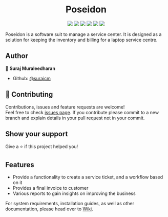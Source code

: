 <h1 align="center">
    Poseidon
</h1>

<p align="center">
    <a href="https://github.com/surajcm/Poseidon/commits/" title="Last Commit"><img src="https://img.shields.io/github/last-commit/surajcm/Poseidon?style=flat"></a>
    <a href="https://github.com/surajcm/Poseidon/issues" title="Open Issues"><img src="https://img.shields.io/github/issues/surajcm/Poseidon?style=flat"></a>
    <a href="https://github.com/surajcm/Poseidon/actions/workflows/test.yml" title="Tests"><img src="https://github.com/surajcm/Poseidon/actions/workflows/test.yml/badge.svg"></a>
    <a href="https://sonarcloud.io/dashboard?id=surajcm_Poseidon" title="Quality Gate"><img src="https://sonarcloud.io/api/project_badges/measure?project=surajcm_Poseidon&metric=alert_status"></a>
    <a href="https://sonarcloud.io/dashboard?id=surajcm_Poseidon&metric=Coverage&view=list" title="Coverage"><img src="https://sonarcloud.io/api/project_badges/measure?project=surajcm_Poseidon&metric=coverage"></a>
    <a href="https://github.com/surajcm/Poseidon/blob/master/LICENSE" title="License"><img src="https://img.shields.io/badge/License-MIT-green.svg?style=flat"></a>
</p>
Poseidon is a software suit to manage a service center. It is designed as a solution for keeping the inventory and billing for a laptop service centre.

## Author

👤 **Suraj Muraleedharan**

* Github: [@surajcm](https://github.com/surajcm)

## 🤝 Contributing

Contributions, issues and feature requests are welcome!<br />Feel free to check [issues page](https://github.com/surajcm/Poseidon/issues).
If you contribute please commit to a new branch and explain details in your pull request not in your commit.

## Show your support

Give a ⭐️ if this project helped you!

## Features
* Provide a functionality to create a service ticket, and a workflow based on it
* Provides a final invoice to customer
* Various reports to gain insights on improving the business

For system requirements, installation guides, as well as other documentation, please head over to [Wiki](https://github.com/surajcm/Poseidon/wiki).
